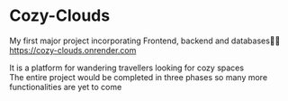 # Cozy-Clouds
My first major project incorporating Frontend, backend and databases🌸✨
<br>
https://cozy-clouds.onrender.com
<br>

It is a platform for wandering travellers looking for cozy spaces 
<br>
The entire project would be completed in three phases so many more functionalities are yet to come 
